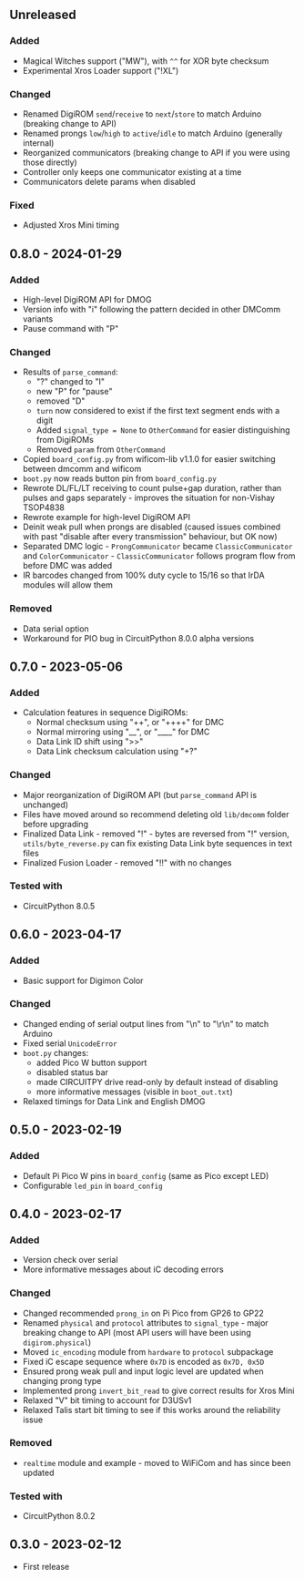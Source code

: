 
## Unreleased
### Added
- Magical Witches support ("MW"), with `^^` for XOR byte checksum
- Experimental Xros Loader support ("!XL")
### Changed
- Renamed DigiROM `send`/`receive` to `next`/`store` to match Arduino (breaking change to API)
- Renamed prongs `low`/`high` to `active`/`idle` to match Arduino (generally internal)
- Reorganized communicators (breaking change to API if you were using those directly)
- Controller only keeps one communicator existing at a time
- Communicators delete params when disabled
### Fixed
- Adjusted Xros Mini timing

## 0.8.0 - 2024-01-29
### Added
- High-level DigiROM API for DMOG
- Version info with "i" following the pattern decided in other DMComm variants
- Pause command with "P"
### Changed
- Results of `parse_command`:
    - "?" changed to "I"
    - new "P" for "pause"
    - removed "D"
    - `turn` now considered to exist if the first text segment ends with a digit
    - Added `signal_type = None` to `OtherCommand` for easier distinguishing from DigiROMs
    - Removed `param` from `OtherCommand`
- Copied `board_config.py` from wificom-lib v1.1.0 for easier switching between dmcomm and wificom
- `boot.py` now reads button pin from `board_config.py`
- Rewrote DL/FL/LT receiving to count pulse+gap duration, rather than pulses and gaps separately - improves the situation for non-Vishay TSOP4838
- Rewrote example for high-level DigiROM API
- Deinit weak pull when prongs are disabled (caused issues combined with past "disable after every transmission" behaviour, but OK now)
- Separated DMC logic - `ProngCommunicator` became `ClassicCommunicator` and `ColorCommunicator` - `ClassicCommunicator` follows program flow from before DMC was added
- IR barcodes changed from 100% duty cycle to 15/16 so that IrDA modules will allow them
### Removed
- Data serial option
- Workaround for PIO bug in CircuitPython 8.0.0 alpha versions

## 0.7.0 - 2023-05-06
### Added
- Calculation features in sequence DigiROMs:
    - Normal checksum using "++", or "++++" for DMC
    - Normal mirroring using "__", or "____" for DMC
    - Data Link ID shift using ">>"
    - Data Link checksum calculation using "+?"
### Changed
- Major reorganization of DigiROM API (but `parse_command` API is unchanged)
- Files have moved around so recommend deleting old `lib/dmcomm` folder before upgrading
- Finalized Data Link - removed "!" - bytes are reversed from "!" version, `utils/byte_reverse.py` can fix existing Data Link byte sequences in text files
- Finalized Fusion Loader - removed "!!" with no changes
### Tested with
- CircuitPython 8.0.5

## 0.6.0 - 2023-04-17
### Added
- Basic support for Digimon Color
### Changed
- Changed ending of serial output lines from "\n" to "\r\n" to match Arduino
- Fixed serial `UnicodeError`
- `boot.py` changes:
    - added Pico W button support
    - disabled status bar
    - made CIRCUITPY drive read-only by default instead of disabling
    - more informative messages (visible in `boot_out.txt`)
- Relaxed timings for Data Link and English DMOG

## 0.5.0 - 2023-02-19
### Added
- Default Pi Pico W pins in `board_config` (same as Pico except LED)
- Configurable `led_pin` in `board_config`

## 0.4.0 - 2023-02-17
### Added
- Version check over serial
- More informative messages about iC decoding errors
### Changed
- Changed recommended `prong_in` on Pi Pico from GP26 to GP22
- Renamed `physical` and `protocol` attributes to `signal_type` - major breaking change to API (most API users will have been using `digirom.physical`)
- Moved `ic_encoding` module from `hardware` to `protocol` subpackage
- Fixed iC escape sequence where `0x7D` is encoded as `0x7D, 0x5D`
- Ensured prong weak pull and input logic level are updated when changing prong type
- Implemented prong `invert_bit_read` to give correct results for Xros Mini
- Relaxed "V" bit timing to account for D3USv1
- Relaxed Talis start bit timing to see if this works around the reliability issue
### Removed
- `realtime` module and example - moved to WiFiCom and has since been updated
### Tested with
- CircuitPython 8.0.2

## 0.3.0 - 2023-02-12
- First release
